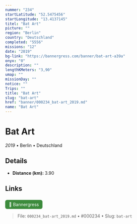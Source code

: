 ```yaml
---
nummer: "234"
startLatitude: "52.5475456"
startLongitude: "13.4137145"
titel: "Bat Art"
picture: ""
region: "Berlin"
country: "Deutschland"
completed: "5556"
missions: "12"
date: "2019"
bg-link: "https://bannergress.com/banner/bat-art-a39a"
onyx: "0"
description: ""
lengthKMeters: "3,90"
umap: ""
missionDay: ""
notice: ""
Trips: ""
title: "Bat Art"
slug: "bat-art"
href: "banner/000234_bat-art_2019.md"
name: "Bat Art"
---
```

# Bat Art

*2019* • Berlin • Deutschland





## Details
- **Distance (km):** 3.90








## Links
<a href="https://bannergress.com/banner/bat-art-a39a" style="display:inline-block;margin:6px 8px 0 0;padding:6px 12px;background:#3c8b3c;color:#fff;text-decoration:none;border-radius:6px;">🔗 Bannergress</a>




> File: `000234_bat-art_2019.md` • #000234 • Slug: `bat-art`
